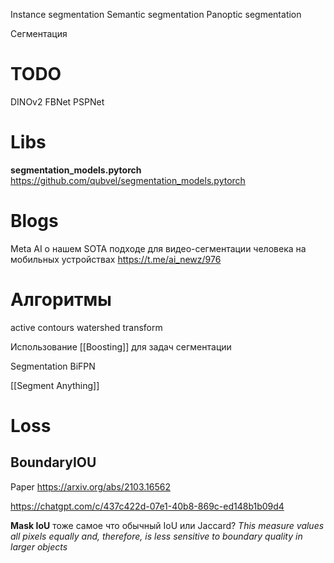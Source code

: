 

Instance segmentation
Semantic segmentation
Panoptic segmentation

Сегментация

# TODO

DINOv2
FBNet
PSPNet


# Libs

**segmentation_models.pytorch**
https://github.com/qubvel/segmentation_models.pytorch

# Blogs

Meta AI о нашем SOTA подходе для видео-сегментации человека на мобильных устройствах
https://t.me/ai_newz/976


# Алгоритмы

active contours
watershed transform

Использование [[Boosting]] для задач сегментации

Segmentation BiFPN

[[Segment Anything]]

# Loss

## BoundaryIOU

Paper
https://arxiv.org/abs/2103.16562

https://chatgpt.com/c/437c422d-07e1-40b8-869c-ed148b1b09d4

**Mask IoU**
тоже самое что обычный IoU или Jaccard?
*This measure values all pixels equally and, therefore, is less sensitive to boundary quality in larger objects*

